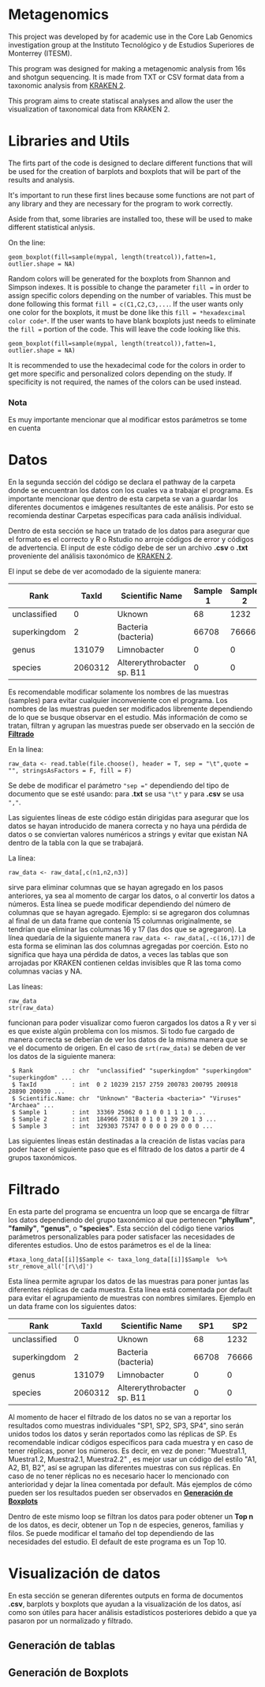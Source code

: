 # Metagenomics  
This project was developed by for academic use in the Core Lab Genomics investigation group at the Instituto Tecnológico y de Estudios Superiores de Monterrey (ITESM).

This program was designed for making a metagenomic analysis from 16s and shotgun sequencing. It is made from TXT or CSV format data from a taxonomic analysis from [KRAKEN 2](https://github.com/DerrickWood/kraken2.).

This program aims to create statiscal analyses and allow the user the visualization of taxonomical data from KRAKEN 2. 

# Libraries and Utils 

The firts part of the code is designed to declare different functions that will be used for the creation of barplots and boxplots that will be part of the results and analysis. 

It's important to run these first lines because some functions are not part of any library and they are necessary for the program to work correctly.

Aside from that, some libraries are installed too, these will be used to make different statistical anlysis. 


On the line:
```Rscript
geom_boxplot(fill=sample(mypal, length(treatcol)),fatten=1, outlier.shape = NA)
```
Random colors will be generated for the boxplots from Shannon and Simpson indexes. It is possible to change the parameter `fill =` in order to assign specific colors depending on the number of variables. This must be done following this format `fill = c(C1,C2,C3,...`. If the user wants only one color for the boxplots, it must be done like this  `fill = *hexadexcimal color code*`. If the user wants to have blank boxplots just needs to eliminate the `fill =` portion of the code. This will leave the code looking like this.

```Rscript
geom_boxplot(fill=sample(mypal, length(treatcol)),fatten=1, outlier.shape = NA)
```

It is recommended to use the hexadecimal code for the colors in order to get more specific and personalized colors depending on the study. If specificity is not required, the names of the colors can be used instead. 
### Nota 
Es muy importante mencionar que al modificar estos parámetros se tome en cuenta 

# Datos
En la segunda sección del código se declara el pathway de la carpeta donde se encuentran los datos con los cuales va a trabajar el programa. Es importante mencionar que dentro de esta carpeta se van a guardar los diferentes documentos e imágenes resultantes de este análisis. Por esto se recomienda destinar Carpetas específicas para cada análisis indívidual. 

Dentro de esta sección se hace un tratado de los datos para asegurar que el formato es el correcto y R o Rstudio no arroje códigos de error y códigos de advertencia. El input de este código debe de ser un archivo **.csv** o **.txt** proveniente del análisis taxonómico de [KRAKEN 2](https://github.com/DerrickWood/kraken2.). 

El input se debe de ver acomodado de la siguiente manera: 


| Rank | TaxId | Scientific Name | Sample 1 | Sample 2 | Sample 3 | 
| --- | --- | --- | --- | --- | --- |
| unclassified  | 0 | Uknown | 68 | 1232 | 1696 |
| superkingdom | 2 | Bacteria (bacteria) | 66708 | 76666 | 64937 | 
| genus | 131079 | Limnobacter| 0 | 0 | 0 |
| species | 2060312 | Altererythrobacter sp. B11 | 0 | 0 | 2 |

Es recomendable modificar solamente los nombres de las muestras (samples) para evitar cualquier inconveniente con el programa. Los nombres de las muestras pueden ser modificados libremente dependiendo de lo que se busque observar en el estudio. Más información de como se tratan, filtran y agrupan las muestras puede ser observado en la sección de [**Filtrado**](#Filtrado)
  
En la línea:
```Rscript
raw_data <- read.table(file.choose(), header = T, sep = "\t",quote = "", stringsAsFactors = F, fill = F)
```

Se debe de modificar el parámetro `"sep ="` dependiendo del tipo de documento que se esté usando: para **.txt** se usa `"\t"` y para **.csv** se usa `","`.

Las siguientes líneas de este código están dirigidas para asegurar que los datos se hayan introducido de manera correcta y no haya una pérdida de datos o se conviertan valores numéricos a strings y evitar que existan NA dentro de la tabla con la que se trabajará. 

La línea: 
```Rscript
raw_data <- raw_data[,c(n1,n2,n3)]
```
sirve para eliminar columnas que se hayan agregado en los pasos anteriores, ya sea al momento de cargar los datos, o al convertir los datos a números. Esta línea se puede modificar dependiendo del número de columnas que se hayan agregado. Ejemplo: si se agregaron dos columnas al final de un data frame que contenía 15 columnas originalmente, se tendrían que eliminar las columnas 16 y 17 (las dos que se agregaron). La línea quedaría de la siguiente manera `raw_data <- raw_data[,-c(16,17)]` de esta forma se eliminan las dos columnas agregadas por coerción. Esto no significa que haya una pérdida de datos, a veces las tablas que son arrojadas por KRAKEN contienen celdas invisibles que R las toma como columnas vacias y NA. 

Las líneas:
  
```Rscript
raw_data
str(raw_data)
```

funcionan para poder visualizar como fueron cargados los datos a R y ver si es que existe algún problema con los mismos. Si todo fue cargado de manera correcta se deberían de ver los datos de la misma manera que se ve el documento de origen. En el caso de `srt(raw_data)` se deben de ver los datos de la siguiente manera: 
            
```
 $ Rank           : chr  "unclassified" "superkingdom" "superkingdom" "superkingdom" ...
 $ TaxId          : int  0 2 10239 2157 2759 200783 200795 200918 28890 200930 ...
 $ Scientific.Name: chr  "Unknown" "Bacteria <bacteria>" "Viruses" "Archaea" ...
 $ Sample 1       : int  33369 25062 0 1 0 0 1 1 1 0 ...
 $ Sample 2       : int  184966 73818 0 1 0 1 39 20 1 3 ...
 $ Sample 3       : int  329303 75747 0 0 0 0 29 0 0 0 ...
```
Las siguientes líneas están destinadas a la creación de listas vacías para poder hacer el siguiente paso que es el filtrado de los datos a partir de 4 grupos taxonómicos. 
            
# Filtrado

En esta parte del programa se encuentra un loop que se encarga de filtrar los datos dependiendo del grupo taxonómico al que pertenecen **"phyllum"**, **"family"**, **"genus"**, o **"species"**. Esta sección del código tiene varios parámetros personalizables para poder satisfacer las necesidades de diferentes estudios. Uno de estos parámetros es el de la línea: 

```Rscript
#taxa_long_data[[i]]$Sample <- taxa_long_data[[i]]$Sample  %>% str_remove_all('[r\\d]') 
```
Esta línea permite agrupar los datos de las muestras para poner juntas las diferentes réplicas de cada muestra. Esta línea está comentada por default para evitar el agrupamiento de muestras con nombres similares. Ejemplo en un data frame con los siguientes datos: 

| Rank | TaxId | Scientific Name | SP1 | SP2 | SP3 | SP4
| --- | --- | --- | --- | --- | --- | --- |
| unclassified | 0 | Uknown | 68 | 1232 | 1696 | 22013 |
| superkingdom | 2 | Bacteria (bacteria) | 66708 | 76666 | 64937 | 25496 |
| genus | 131079 | Limnobacter| 0 | 0 | 0 | 90 |
| species | 2060312 | Altererythrobacter sp. B11 | 0 | 0 | 2 | 10 |

Al momento de hacer el filtrado de los datos no se van a reportar los resultados como muestras individuales "SP1, SP2, SP3, SP4", sino serán unidos todos los datos y serán reportados como las réplicas de SP. Es recomendable indicar códigos específicos para cada muestra y en caso de tener réplicas, poner los números. Es decir, en vez de poner: "Muestra1.1, Muestra1.2, Muestra2.1, Muestra2.2" , es mejor usar un código del estilo "A1, A2, B1, B2", así se agrupan las diferentes muestras con sus réplicas. En caso de no tener réplicas no es necesario hacer lo mencionado con anterioridad y dejar la línea comentada por default. Más ejemplos de cómo pueden ser los resultados pueden ser observados en [**Generación de Boxplots**](##Generación-de-Boxplots)


Dentro de este mismo loop se filtran los datos para poder obtener un **Top n** de los datos, es decir, obtener un Top n de especies, generos, familias y filos. Se puede modificar el tamaño del top dependiendo de las necesidades del estudio. El default de este programa es un Top 10. 

# Visualización de datos 

En esta sección se generan diferentes outputs en forma de documentos **.csv**, barplots y boxplots que ayudan a la visualización de los datos, así como son útiles para hacer análisis estadísticos posteriores debido a que ya pasaron por un normalizado y filtrado. 
## Generación de tablas 
## Generación de Boxplots 
